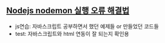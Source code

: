 ## [Nodejs nodemon 실행 오류 해결법](https://velog.io/@sklee2685/VS-code-nodemon-%EC%8B%A4%ED%96%89-%EC%98%A4%EB%A5%98-%ED%95%B4%EA%B2%B0%EB%B2%95)

- js연습: 자바스크립트 공부하면서 했던 예제들 or 만들었던 코드들
- test: 자바스크립트와 html 연동이 잘 되는지 확인용

